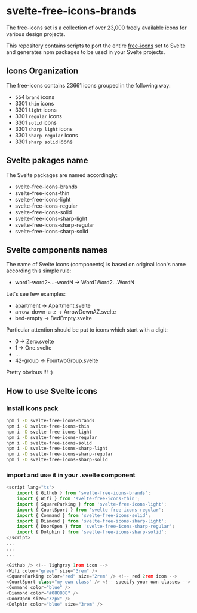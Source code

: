 # svelte-free-icons-brands

The free-icons set is a collection of over 23,000 freely available icons for various design projects.

This repository contains scripts to port the entire [free-icons](https://free-icons.github.io/free-icons/) set to Svelte and generates npm packages to be used in your Svelte projects.

## Icons Organization

The free-icons contains 23661 icons grouped in the following way:

- 554 `brand` icons
- 3301 `thin` icons
- 3301 `light` icons
- 3301 `regular` icons
- 3301 `solid` icons
- 3301 `sharp light` icons
- 3301 `sharp regular` icons
- 3301 `sharp solid` icons

## Svelte pakages name

The Svelte packages are named accordingly:

- svelte-free-icons-brands
- svelte-free-icons-thin
- svelte-free-icons-light
- svelte-free-icons-regular
- svelte-free-icons-solid
- svelte-free-icons-sharp-light
- svelte-free-icons-sharp-regular
- svelte-free-icons-sharp-solid

## Svelte components names

The name of Svelte Icons (components) is based on original icon's name according this simple rule:

- word1-word2-...-wordN -> Word1Word2...WordN

Let's see few examples:

- apartment -> Apartment.svelte
- arrow-down-a-z -> ArrowDownAZ.svelte
- bed-empty -> BedEmpty.svelte

Particular attention should be put to icons which start with a digit:

- 0 -> Zero.svelte
- 1 -> One.svelte
- ...
- 42-group -> FourtwoGroup.svelte

Pretty obvious !!! :)

## How to use Svelte icons

### Install icons pack

```bash
npm i -D svelte-free-icons-brands
npm i -D svelte-free-icons-thin
npm i -D svelte-free-icons-light
npm i -D svelte-free-icons-regular
npm i -D svelte-free-icons-solid
npm i -D svelte-free-icons-sharp-light
npm i -D svelte-free-icons-sharp-regular
npm i -D svelte-free-icons-sharp-solid
```

### import and use it in your .svelte component

```js
<script lang="ts">
    import { Github } from 'svelte-free-icons-brands';
    import { Wifi } from 'svelte-free-icons-thin';
    import { SquareParking } from 'svelte-free-icons-light';
    import { CourtSport } from 'svelte-free-icons-regular';
    import { Command } from 'svelte-free-icons-solid';
    import { Diamond } from 'svelte-free-icons-sharp-light';
    import { DoorOpen } from 'svelte-free-icons-sharp-regular';
    import { Dolphin } from 'svelte-free-icons-sharp-solid';
</script>
...
...
...

<Github /> <!-- lighgray 1rem icon -->
<Wifi color="green" size="3rem" />
<SquareParking color="red" size="2rem" /> <!-- red 2rem icon -->
<CourtSport class="my own class" /> <!-- specify your own classes -->
<Command color="blue" />
<Diamond color="#080808" />
<DoorOpen size="32px" />
<Dolphin color="blue" size="3rem" />
```
